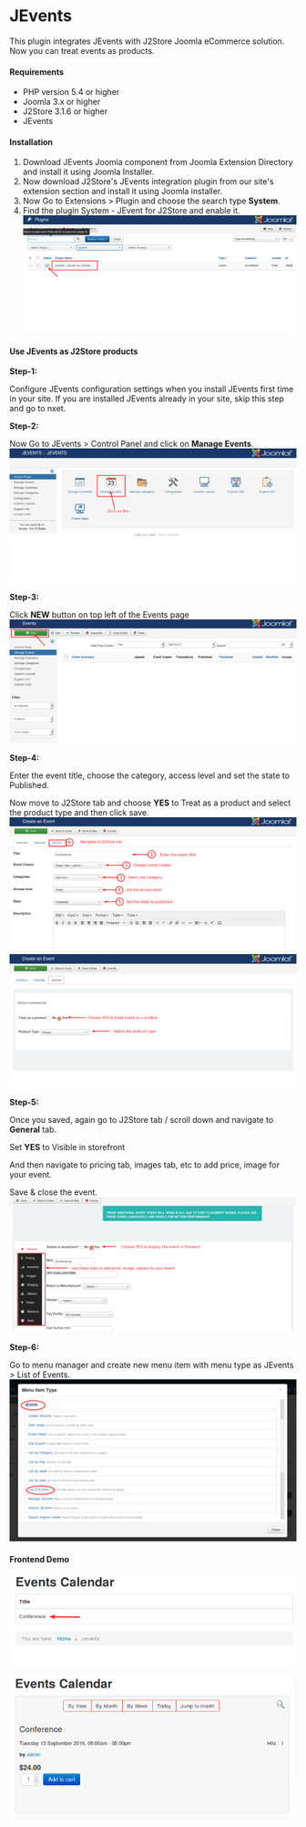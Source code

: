 # JEvents

This plugin integrates JEvents with J2Store Joomla eCommerce solution. Now you can treat events as products.

#### Requirements

* PHP version 5.4 or higher
* Joomla 3.x or higher
* J2Store 3.1.6 or higher
* JEvents 

#### Installation

1. Download JEvents Joomla component from Joomla Extension Directory and install it using Joomla Installer.
2. Now download J2Store's JEvents integration plugin from our site's extension section and install it using Joomla installer.
3. Now Go to Extensions > Plugin and choose the search type **System**.
4. Find the plugin System - JEvent for J2Store and enable it.
![](./assets/images/jevents_002.png)

#### Use JEvents as J2Store products

**Step-1:**

Configure JEvents configuration settings when you install JEvents first time in your site. If you are installed JEvents already in your site, skip this step and go to nxet.

**Step-2:**

Now Go to JEvents > Control Panel and click on **Manage Events**.
![](./assets/images/jevents_01.png)

**Step-3:**

Click **NEW** button on top left of the Events page
![](./assets/images/jevents_03.png)

**Step-4:**

Enter the event title, choose the category, access level and set the state to Published.

Now move to J2Store tab and choose **YES** to Treat as a product and select the product type and then click save.
![](./assets/images/jevents_04.png)
![](./assets/images/jevents_05.png)

**Step-5:**

Once you saved, again go to J2Store tab / scroll down and navigate to **General** tab.

Set **YES** to Visible in storefront

And then navigate to pricing tab, images tab, etc to add price, image for your event.

Save & close the event.
![](./assets/images/jevents_06.png)

**Step-6:**

Go to menu manager and create new menu item with menu type as JEvents > List of Events.
![](./assets/images/jevents_07.png)

#### Frontend Demo
![](./assets/images/jevents_08.png)

![](./assets/images/jevents_09.png)
